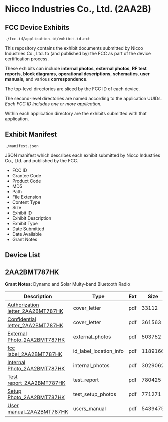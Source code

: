 # Nicco Industries Co., Ltd. (2AA2B)
## FCC Device Exhibits

```
./fcc-id/application-id/exhibit-id.ext
```

This repository contains the exhibit documents submitted by Nicco Industries Co., Ltd. to (and published by) the FCC as part of the device certification process.

These exhibits can include **internal photos**, **external photos**, **RF test reports**, **block diagrams**, **operational descriptions**, **schematics**, **user manuals**, and various **correspondence**.

The top-level directories are sliced by the FCC ID of each device.

The second-level directories are named according to the application UUIDs. *Each FCC ID includes one or more application.*

Within each application directory are the exhibits submitted with that application. 

## Exhibit Manifest

```
./manifest.json
```

JSON manifest which describes each exhibit submitted by Nicco Industries Co., Ltd. and published by the FCC.

- FCC ID
- Grantee Code
- Product Code
- MD5
- Path
- File Extension
- Content Type
- Size
- Exhibit ID
- Exhibit Description
- Exhibit Type
- Date Submitted
- Date Available
- Grant Notes

## Device List
## 2AA2BMT787HK
**Grant Notes:** Dynamo and Solar Multy-band Bluetooth Radio

| Description | Type | Ext | Size | Submitted | Available |
| ----------- | ---- | --- | ---- | --------- | --------- |
| [Authorization letter_2AA2BMT787HK](2AA2BMT787HK/4ef69a642d580af28fed91afec3db04a/2642853.pdf) | cover_letter | pdf | 33112 | 2015-06-10 | 2015-06-10 |
| [Confidential letter_2AA2BMT787HK](2AA2BMT787HK/4ef69a642d580af28fed91afec3db04a/2642854.pdf) | cover_letter | pdf | 361563 | 2015-06-10 | 2015-06-10 |
| [External Photo_2AA2BMT787HK](2AA2BMT787HK/4ef69a642d580af28fed91afec3db04a/2642856.pdf) | external_photos | pdf | 503752 | 2015-06-10 | 2015-06-10 |
| [fcc label_2AA2BMT787HK](2AA2BMT787HK/4ef69a642d580af28fed91afec3db04a/2642864.pdf) | id_label_location_info | pdf | 1189166 | 2015-06-10 | 2015-06-10 |
| [Internal Photo_2AA2BMT787HK](2AA2BMT787HK/4ef69a642d580af28fed91afec3db04a/2642857.pdf) | internal_photos | pdf | 3029062 | 2015-06-10 | 2015-06-10 |
| [Test report_2AA2BMT787HK](2AA2BMT787HK/4ef69a642d580af28fed91afec3db04a/2642869.pdf) | test_report | pdf | 780425 | 2015-06-10 | 2015-06-10 |
| [Setup Photo_2AA2BMT787HK](2AA2BMT787HK/4ef69a642d580af28fed91afec3db04a/2642870.pdf) | test_setup_photos | pdf | 771271 | 2015-06-10 | 2015-06-10 |
| [User manual_2AA2BMT787HK](2AA2BMT787HK/4ef69a642d580af28fed91afec3db04a/2642871.pdf) | users_manual | pdf | 5439475 | 2015-06-10 | 2015-06-10 |
